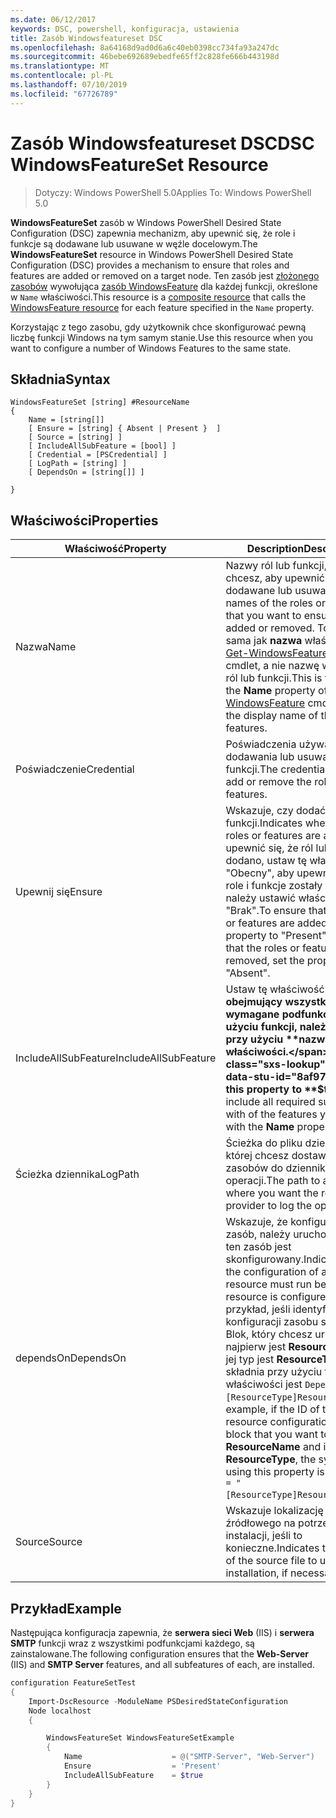 ```yaml
---
ms.date: 06/12/2017
keywords: DSC, powershell, konfiguracja, ustawienia
title: Zasób Windowsfeatureset DSC
ms.openlocfilehash: 8a64168d9ad0d6a6c40eb0398cc734fa93a247dc
ms.sourcegitcommit: 46bebe692689ebedfe65ff2c828fe666b443198d
ms.translationtype: MT
ms.contentlocale: pl-PL
ms.lasthandoff: 07/10/2019
ms.locfileid: "67726789"
---
```

# <a name="dsc-windowsfeatureset-resource"></a><span data-ttu-id="8af97-103">Zasób Windowsfeatureset DSC</span><span class="sxs-lookup"><span data-stu-id="8af97-103">DSC WindowsFeatureSet Resource</span></span>

> <span data-ttu-id="8af97-104">Dotyczy: Windows PowerShell 5.0</span><span class="sxs-lookup"><span data-stu-id="8af97-104">Applies To: Windows PowerShell 5.0</span></span>

<span data-ttu-id="8af97-105">**WindowsFeatureSet** zasób w Windows PowerShell Desired State Configuration (DSC) zapewnia mechanizm, aby upewnić się, że role i funkcje są dodawane lub usuwane w węźle docelowym.</span><span class="sxs-lookup"><span data-stu-id="8af97-105">The **WindowsFeatureSet** resource in Windows PowerShell Desired State Configuration (DSC) provides a mechanism to ensure that roles and features are added or removed on a target node.</span></span>
<span data-ttu-id="8af97-106">Ten zasób jest [złożonego zasobów](../../../resources/authoringResourceComposite.md) wywołująca [zasób WindowsFeature](windowsfeatureResource.md) dla każdej funkcji, określone w `Name` właściwości.</span><span class="sxs-lookup"><span data-stu-id="8af97-106">This resource is a [composite resource](../../../resources/authoringResourceComposite.md) that calls the [WindowsFeature resource](windowsfeatureResource.md) for each feature specified in the `Name` property.</span></span>

<span data-ttu-id="8af97-107">Korzystając z tego zasobu, gdy użytkownik chce skonfigurować pewną liczbę funkcji Windows na tym samym stanie.</span><span class="sxs-lookup"><span data-stu-id="8af97-107">Use this resource when you want to configure a number of Windows Features to the same state.</span></span>

## <a name="syntax"></a><span data-ttu-id="8af97-108">Składnia</span><span class="sxs-lookup"><span data-stu-id="8af97-108">Syntax</span></span>

```
WindowsFeatureSet [string] #ResourceName
{
    Name = [string[]]
    [ Ensure = [string] { Absent | Present }  ]
    [ Source = [string] ]
    [ IncludeAllSubFeature = [bool] ]
    [ Credential = [PSCredential] ]
    [ LogPath = [string] ]
    [ DependsOn = [string[]] ]

}
```

## <a name="properties"></a><span data-ttu-id="8af97-109">Właściwości</span><span class="sxs-lookup"><span data-stu-id="8af97-109">Properties</span></span>

|  <span data-ttu-id="8af97-110">Właściwość</span><span class="sxs-lookup"><span data-stu-id="8af97-110">Property</span></span>  |  <span data-ttu-id="8af97-111">Description</span><span class="sxs-lookup"><span data-stu-id="8af97-111">Description</span></span>   |
|---|---|
| <span data-ttu-id="8af97-112">Nazwa</span><span class="sxs-lookup"><span data-stu-id="8af97-112">Name</span></span>| <span data-ttu-id="8af97-113">Nazwy ról lub funkcji, które chcesz, aby upewnić się, są dodawane lub usuwane.</span><span class="sxs-lookup"><span data-stu-id="8af97-113">The names of the roles or features that you want to ensure are added or removed.</span></span> <span data-ttu-id="8af97-114">To jest taka sama jak **nazwa** właściwość [Get-WindowsFeature](/powershell/module/servermanager/get-windowsfeature?view=winserver2012r2-ps) polecenia cmdlet, a nie nazwę wyświetlaną ról lub funkcji.</span><span class="sxs-lookup"><span data-stu-id="8af97-114">This is the same as the **Name** property of the [Get-WindowsFeature](/powershell/module/servermanager/get-windowsfeature?view=winserver2012r2-ps) cmdlet, and not the display name of the roles or features.</span></span>|
| <span data-ttu-id="8af97-115">Poświadczenie</span><span class="sxs-lookup"><span data-stu-id="8af97-115">Credential</span></span>| <span data-ttu-id="8af97-116">Poświadczenia używane do dodawania lub usuwania ról lub funkcji.</span><span class="sxs-lookup"><span data-stu-id="8af97-116">The credentials to use to add or remove the roles or features.</span></span>|
| <span data-ttu-id="8af97-117">Upewnij się</span><span class="sxs-lookup"><span data-stu-id="8af97-117">Ensure</span></span>| <span data-ttu-id="8af97-118">Wskazuje, czy dodać ról lub funkcji.</span><span class="sxs-lookup"><span data-stu-id="8af97-118">Indicates whether the roles or features are added.</span></span> <span data-ttu-id="8af97-119">Aby upewnić się, że ról lub funkcji dodano, ustaw tę właściwość na "Obecny", aby upewnić się, czy role i funkcje zostały usunięte, należy ustawić właściwość na "Brak".</span><span class="sxs-lookup"><span data-stu-id="8af97-119">To ensure that the roles or features are added, set this property to "Present" To ensure that the roles or features are removed, set the property to "Absent".</span></span>|
| <span data-ttu-id="8af97-120">IncludeAllSubFeature</span><span class="sxs-lookup"><span data-stu-id="8af97-120">IncludeAllSubFeature</span></span>| <span data-ttu-id="8af97-121">Ustaw tę właściwość na **$true** obejmujący wszystkie wymagane podfunkcje przy użyciu funkcji, należy określić przy użyciu **nazwa** właściwości.</span><span class="sxs-lookup"><span data-stu-id="8af97-121">Set this property to **$true** to include all required subfeatures with of the features you specify with the **Name** property.</span></span>|
| <span data-ttu-id="8af97-122">Ścieżka dziennika</span><span class="sxs-lookup"><span data-stu-id="8af97-122">LogPath</span></span>| <span data-ttu-id="8af97-123">Ścieżka do pliku dziennika, w której chcesz dostawcy zasobów do dziennika operacji.</span><span class="sxs-lookup"><span data-stu-id="8af97-123">The path to a log file where you want the resource provider to log the operation.</span></span>|
| <span data-ttu-id="8af97-124">dependsOn</span><span class="sxs-lookup"><span data-stu-id="8af97-124">DependsOn</span></span>| <span data-ttu-id="8af97-125">Wskazuje, że konfiguracji inny zasób, należy uruchomić przed ten zasób jest skonfigurowany.</span><span class="sxs-lookup"><span data-stu-id="8af97-125">Indicates that the configuration of another resource must run before this resource is configured.</span></span> <span data-ttu-id="8af97-126">Na przykład, jeśli identyfikator konfiguracji zasobu skryptu Blok, który chcesz uruchomić najpierw jest __ResourceName__ a jej typ jest __ResourceType__, składnia przy użyciu tej właściwości jest `DependsOn = "[ResourceType]ResourceName"`.</span><span class="sxs-lookup"><span data-stu-id="8af97-126">For example, if the ID of the resource configuration script block that you want to run first is __ResourceName__ and its type is __ResourceType__, the syntax for using this property is `DependsOn = "[ResourceType]ResourceName"`.</span></span>|
| <span data-ttu-id="8af97-127">Source</span><span class="sxs-lookup"><span data-stu-id="8af97-127">Source</span></span>| <span data-ttu-id="8af97-128">Wskazuje lokalizację pliku źródłowego na potrzeby instalacji, jeśli to konieczne.</span><span class="sxs-lookup"><span data-stu-id="8af97-128">Indicates the location of the source file to use for installation, if necessary.</span></span>|

## <a name="example"></a><span data-ttu-id="8af97-129">Przykład</span><span class="sxs-lookup"><span data-stu-id="8af97-129">Example</span></span>

<span data-ttu-id="8af97-130">Następująca konfiguracja zapewnia, że **serwera sieci Web** (IIS) i **serwera SMTP** funkcji wraz z wszystkimi podfunkcjami każdego, są zainstalowane.</span><span class="sxs-lookup"><span data-stu-id="8af97-130">The following configuration ensures that the **Web-Server** (IIS) and **SMTP Server** features, and all subfeatures of each, are installed.</span></span>

```powershell
configuration FeatureSetTest
{
    Import-DscResource -ModuleName PSDesiredStateConfiguration
    Node localhost
    {

        WindowsFeatureSet WindowsFeatureSetExample
        {
            Name                    = @("SMTP-Server", "Web-Server")
            Ensure                  = 'Present'
            IncludeAllSubFeature    = $true
        }
    }
}
```
